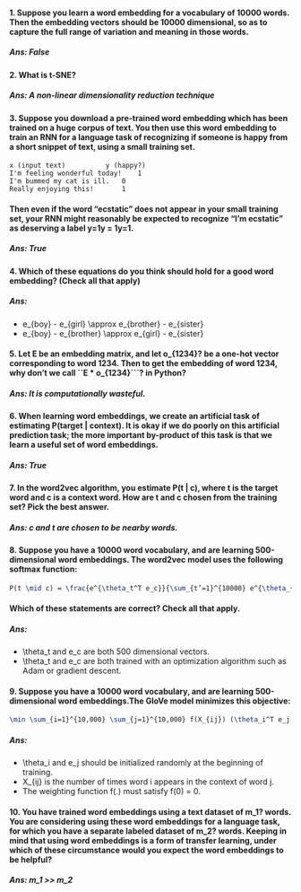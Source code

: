 #### 1. Suppose you learn a word embedding for a vocabulary of 10000 words. Then the embedding vectors should be 10000 dimensional, so as to capture the full range of variation and meaning in those words.
##### Ans: False
#### 2. What is t-SNE?
##### Ans: A non-linear dimensionality reduction technique
#### 3. Suppose you download a pre-trained word embedding which has been trained on a huge corpus of text. You then use this word embedding to train an RNN for a language task of recognizing if someone is happy from a short snippet of text, using a small training set.
```
x (input text)			y (happy?)
I'm feeling wonderful today!	1
I'm bummed my cat is ill.	0
Really enjoying this!		1
```
#### Then even if the word “ecstatic” does not appear in your small training set, your RNN might reasonably be expected to recognize “I’m ecstatic” as deserving a label y=1y = 1y=1.
##### Ans: True
#### 4. Which of these equations do you think should hold for a good word embedding? (Check all that apply) 
##### Ans: 
- e_{boy} - e_{girl} \approx e_{brother} - e_{sister}
- e_{boy} - e_{brother} \approx e_{girl} - e_{sister}
#### 5. Let E be an embedding matrix, and let o_{1234}? be a one-hot vector corresponding to word 1234. Then to get the embedding of word 1234, why don’t we call ``E * o_{1234}```? in Python?
##### Ans: It is computationally wasteful.
#### 6. When learning word embeddings, we create an artificial task of estimating P(target | context). It is okay if we do poorly on this artificial prediction task; the more important by-product of this task is that we learn a useful set of word embeddings. 
##### Ans: True
#### 7. In the word2vec algorithm, you estimate P(t | c), where t is the target word and c is a context word. How are t and c chosen from the training set? Pick the best answer.
##### Ans: c and t are chosen to be nearby words.
#### 8. Suppose you have a 10000 word vocabulary, and are learning 500-dimensional word embeddings. The word2vec model uses the following softmax function:
```tex
P(t \mid c) = \frac{e^{\theta_t^T e_c}}{\sum_{t’=1}^{10000} e^{\theta_{t’}^Te_c}}
```
#### Which of these statements are correct? Check all that apply.
##### Ans: 
- \theta_t and e_c are both 500 dimensional vectors.
- \theta_t and e_c are both trained with an optimization algorithm such as Adam or gradient descent. 
#### 9. Suppose you have a 10000 word vocabulary, and are learning 500-dimensional word embeddings.The GloVe model minimizes this objective:
```tex
\min \sum_{i=1}^{10,000} \sum_{j=1}^{10,000} f(X_{ij}) (\theta_i^T e_j + b_i + b_j’ - log X_{ij})^2
```
#### 
##### Ans: 
- \theta_i and e_j should be initialized randomly at the beginning of training.
- X_{ij} is the number of times word i appears in the context of word j.
- The weighting function f(.) must satisfy f(0) = 0. 
#### 10. You have trained word embeddings using a text dataset of m_1? words. You are considering using these word embeddings for a language task, for which you have a separate labeled dataset of m_2? words. Keeping in mind that using word embeddings is a form of transfer learning, under which of these circumstance would you expect the word embeddings to be helpful?
##### Ans: m_1 >> m_2
